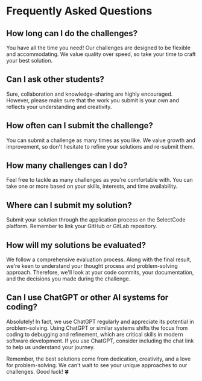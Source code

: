 # Frequently Asked Questions

## How long can I do the challenges?

You have all the time you need! Our challenges are designed to be flexible and accommodating. We value quality over
speed, so take your time to craft your best solution.

## Can I ask other students?

Sure, collaboration and knowledge-sharing are highly encouraged. However, please make sure that the work you submit is
your own and reflects your understanding and creativity.

## How often can I submit the challenge?

You can submit a challenge as many times as you like. We value growth and improvement, so don't hesitate to refine your
solutions and re-submit them.

## How many challenges can I do?

Feel free to tackle as many challenges as you're comfortable with. You can take one or more based on your skills,
interests, and time availability.

## Where can I submit my solution?

Submit your solution through the application process on the SelectCode platform. Remember to link your GitHub or GitLab
repository.

## How will my solutions be evaluated?

We follow a comprehensive evaluation process. Along with the final result, we're keen to understand your thought process
and problem-solving approach. Therefore, we'll look at your code commits, your documentation, and the decisions you made
during the challenge.

## Can I use ChatGPT or other AI systems for coding?

Absolutely! In fact, we use ChatGPT regularly and appreciate its potential in problem-solving. Using ChatGPT or similar
systems shifts the focus from coding to debugging and refinement, which are critical skills in modern software
development. If you use ChatGPT, consider including the chat link to help us understand your journey.

Remember, the best solutions come from dedication, creativity, and a love for problem-solving. We can't wait to see your
unique approaches to our challenges. Good luck! 🍀
